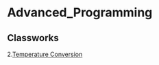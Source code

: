 # Advanced_Programming

<h2 id="classworks">Classworks</h2>

<p>2.<a href="https://fatihmehmetergin.github.io/Advanced_Programming/CW2_2">Temperature Conversion</a></p>





